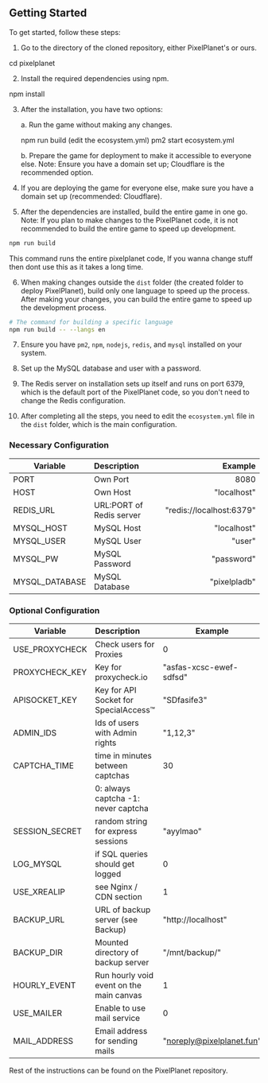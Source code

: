 ## Getting Started

To get started, follow these steps:

1. Go to the directory of the cloned repository, either PixelPlanet's or ours.

cd pixelplanet


2. Install the required dependencies using npm.

npm install


3. After the installation, you have two options:

   a. Run the game without making any changes.

   npm run build
   (edit the ecosystem.yml)
   pm2 start ecosystem.yml
   

   b. Prepare the game for deployment to make it accessible to everyone else. Note: Ensure you have a domain set up; Cloudflare is the recommended option.

4. If you are deploying the game for everyone else, make sure you have a domain set up (recommended: Cloudflare).

5. After the dependencies are installed, build the entire game in one go. Note: If you plan to make changes to the PixelPlanet code, it is not recommended to build the entire game to speed up development.

```bash
npm run build
```

This command runs the entire pixelplanet code, If you wanna change stuff then dont use this as it takes a long time.

6. When making changes outside the `dist` folder (the created folder to deploy PixelPlanet), build only one language to speed up the process. After making your changes, you can build the entire game to speed up the development process.

```bash
# The command for building a specific language
npm run build -- --langs en
```

7. Ensure you have `pm2`, `npm`, `nodejs`, `redis`, and `mysql` installed on your system.

8. Set up the MySQL database and user with a password.

9. The Redis server on installation sets up itself and runs on port 6379, which is the default port of the PixelPlanet code, so you don't need to change the Redis configuration.

10. After completing all the steps, you need to edit the `ecosystem.yml` file in the `dist` folder, which is the main configuration.

### Necessary Configuration

| Variable       | Description              | Example                |
|----------------|:-------------------------|------------------------:|
| PORT           | Own Port                 | 8080                    |
| HOST           | Own Host                 | "localhost"             |
| REDIS_URL      | URL:PORT of Redis server | "redis://localhost:6379"|
| MYSQL_HOST     | MySQL Host               | "localhost"             |
| MYSQL_USER     | MySQL User               | "user"                  |
| MYSQL_PW       | MySQL Password           | "password"              |
| MYSQL_DATABASE | MySQL Database           | "pixelpladb"            |

### Optional Configuration

| Variable          | Description                           | Example                   |
|-------------------|:--------------------------------------|---------------------------|
| USE_PROXYCHECK    | Check users for Proxies               | 0                         |
| PROXYCHECK_KEY    | Key for proxycheck.io                 | "asfas-xcsc-ewef-sdfsd"   |
| APISOCKET_KEY     | Key for API Socket for SpecialAccess™ | "SDfasife3"               |
| ADMIN_IDS         | Ids of users with Admin rights        | "1,12,3"                  |
| CAPTCHA_TIME      | time in minutes between captchas      | 30                        |
|                   |  0: always captcha -1: never captcha  |                           |
| SESSION_SECRET    | random string for express sessions    | "ayylmao"                 |
| LOG_MYSQL         | if SQL queries should get logged      | 0                         |
| USE_XREALIP       | see Nginx / CDN section               | 1                         |
| BACKUP_URL        | URL of backup server (see Backup)     | "http://localhost"        |
| BACKUP_DIR        | Mounted directory of backup server    | "/mnt/backup/"            |
| HOURLY_EVENT      | Run hourly void event on the main canvas | 1                      |
| USE_MAILER        | Enable to use mail service             | 0                         |
| MAIL_ADDRESS      | Email address for sending mails       | "noreply@pixelplanet.fun" |

Rest of the instructions can be found on the PixelPlanet repository.
